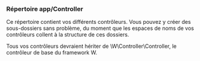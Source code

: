 ### Répertoire app/Controller

Ce répertoire contient vos différents contrôleurs.
Vous pouvez y créer des sous-dossiers sans problème, du moment que les espaces de noms de vos contrôleurs collent à la structure de ces dossiers. 

Tous vos contrôleurs devraient hériter de \W\Controller\Controller, le contrôleur de base du framework W.

